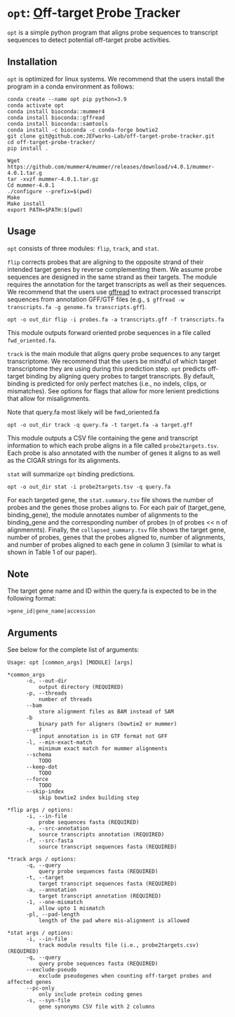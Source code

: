 # `opt`: <ins>O</ins>ff-target <ins>P</ins>robe <ins>T</ins>racker

`opt` is a simple python program that aligns probe sequences to transcript sequences to detect potential off-target probe activities.

## Installation

`opt` is optimized for linux systems. We recommend that the users install the program in a conda environment as follows:

```
conda create --name opt pip python=3.9
conda activate opt
conda install bioconda::mummer4
conda install bioconda::gffread
conda install bioconda::samtools
conda install -c bioconda -c conda-forge bowtie2
git clone git@github.com:JEFworks-Lab/off-target-probe-tracker.git
cd off-target-probe-tracker/
pip install .
```

```
Wget https://github.com/mummer4/mummer/releases/download/v4.0.1/mummer-4.0.1.tar.g
tar -xvzf mummer-4.0.1.tar.gz
Cd mummer-4.0.1
./configure --prefix=$(pwd)
Make
Make install
export PATH=$PATH:$(pwd)
```

## Usage

`opt` consists of three modules: `flip`, `track`, and `stat`. 

`flip` corrects probes that are aligning to the opposite strand of their intended target genes by reverse complementing them. We assume probe sequences are designed in the same strand as their targets. The module requires the annotation for the target transcripts as well as their sequences. We recommend that the users use [gffread](https://github.com/gpertea/gffread) to extract processed transcript sequences from annotation GFF/GTF files (e.g., `$ gffread -w transcripts.fa -g genome.fa transcripts.gff`).

```
opt -o out_dir flip -i probes.fa -a transcripts.gff -f transcripts.fa
```

This module outputs forward oriented probe sequences in a file called `fwd_oriented.fa`. 

`track` is the main module that aligns query probe sequences to any target transcriptome. We recommend that the users be mindful of which target transcriptome they are using during this prediction step. `opt` predicts off-target binding by aligning query probes to target transcripts. By default, binding is predicted for only perfect matches (i.e., no indels, clips, or mismatches). See options for flags that allow for more lenient predictions that allow for misalignments.

Note that query.fa most likely will be fwd_oriented.fa

```
opt -o out_dir track -q query.fa -t target.fa -a target.gff
```

This module outputs a CSV file containing the gene and transcript information to which each probe aligns in a file called `probe2targets.tsv`. Each probe is also annotated with the number of genes it aligns to as well as the CIGAR strings for its alignments.

`stat` will summarize `opt` binding predictions.

```
opt -o out_dir stat -i probe2targets.tsv -q query.fa
```

For each targeted gene, the `stat.summary.tsv` file shows the number of probes and the genes those probes aligns to. For each pair of (target_gene, binding_gene), the module annotates number of alignments to the binding_gene and the corresponding number of probes (n of probes << n of alignmennts). Finally, the `collapsed_summary.tsv` file shows the target gene, number of probes, genes that the probes aligned to, number of alignments, and number of probes aligned to each gene in column 3 (similar to what is shown in Table 1 of our paper).

## Note

The target gene name and ID within the query.fa is expected to be in the following format:

`>gene_id|gene_name|accession`

## Arguments

See below for the complete list of arguments:
```
Usage: opt [common_args] [MODULE] [args]

*common_args
      -o, --out-dir
          output directory (REQUIRED)
      -p, --threads
          number of threads
      --bam
          store alignment files as BAM instead of SAM
      -b
          binary path for aligners (bowtie2 or mummer)
      --gtf
          input annotation is in GTF format not GFF
      -l, --min-exact-match
          minimum exact match for mummer alignments
      --schema
          TODO
      --keep-dot
          TODO
      --force
          TODO
      --skip-index
          skip bowtie2 index building step
      
*flip args / options:
      -i, --in-file
          probe sequences fasta (REQUIRED)
      -a, --src-annotation
          source transcripts annotation (REQUIRED)
      -f, --src-fasta
          source transcript sequences fasta (REQUIRED)

*track args / options:
      -q, --query
          query probe sequences fasta (REQUIRED)
      -t, --target
          target transcript sequences fasta (REQUIRED)
      -a, --annotation
          target transcript annotation (REQUIRED)
      -1, --one-mismatch
          allow upto 1 mismatch
      -pl, --pad-length
          length of the pad where mis-alignment is allowed

*stat args / options:
      -i, --in-file
          track module results file (i.e., probe2targets.csv) (REQUIRED)
      -q, --query
          query probe sequences fasta (REQUIRED)
      --exclude-pseudo
          exclude pseudogenes when counting off-target probes and affected genes
      --pc-only
          only include protein coding genes
      -s, --syn-file
          gene synonyms CSV file with 2 columns
```
